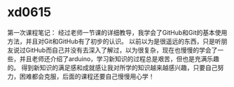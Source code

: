 # xd0615

第一次课程笔记：
经过老师一节课的详细教导，我学会了GitHub和Git的基本使用方法，并且对Git和GitHub有了初步的认识。
以前以为是很遥远的东西，只是听朋友说过GitHub而自己并没有去深入了解过，以为很复杂，现在也慢慢的学会了一些，并且老师还介绍了arduino，学习新知识的过程总是艰苦，但也是充满乐趣的。
得到新知识的满足感和成就感让我对所学的知识越来越感兴趣，只要自己努力，困难都会克服，后面的课程还要自己慢慢用心学！
